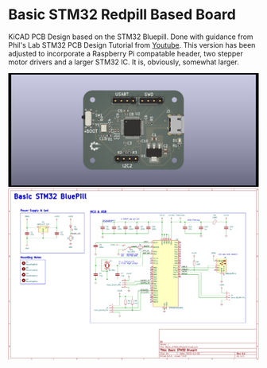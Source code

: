 # Basic STM32 Redpill Based Board

KiCAD PCB Design based on the STM32 Bluepill. Done with guidance from Phil's Lab STM32 PCB Design Tutorial from [Youtube](https://www.youtube.com/watch?v=aVUqaB0IMh4).
This version has been adjusted to incorporate a Raspberry Pi compatable header, two stepper motor drivers and a larger STM32 IC. It is, obviously, somewhat larger.


![PCBrender](/src/PCBA.png)
![Schematic](/src/Schematic.png)